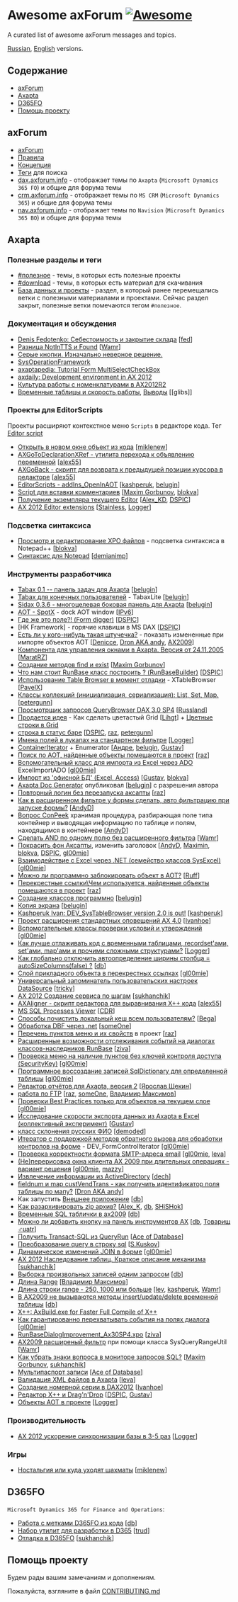 # Awesome axForum [![Awesome](https://awesome.re/badge.svg)](https://awesome.re)

[project]:https://github.com/mazzy-ax/awesome-axforum
[license]:https://github.com/mazzy-ax/awesome-axforum/blob/master/LICENSE

A curated list of awesome axForum messages and topics.

[Russian](README.md), [English](README.en-us.md) versions.

## Содержание

- [axForum](#axForum)
- [Axapta](#Axapta)
- [D365FO](#D365FO)
- [Помощь проекту](#Помощь-проекту)

## axForum

- [axForum](https://axforum.info/)
- [Правила](http://axforum.info/forums/showthread.php?t=2377)
- [Концепция](https://axforum.info/forums/showthread.php?t=267)
- [Теги](https://axforum.info/forums/tags.php) для поиска
- [dax.axforum.info](https://dax.axforum.info/) - отображает темы по `Axapta` (`Microsoft Dynamics 365 FO`) и общие для форума темы
- [crm.axforum.info](https://crm.axforum.info/) - отображает темы по `MS CRM` (`Microsoft Dynamics 365`) и общие для форума темы
- [nav.axforum.info](https://nav.axforum.info/) - отображает темы по `Navision` (`Microsoft Dynamics 365 BO`) и общие для форума темы

## Axapta

### Полезные разделы и теги

- [#полезное](https://axforum.info/forums/tags.php?tag=%D0%BF%D0%BE%D0%BB%D0%B5%D0%B7%D0%BD%D0%BE%D0%B5) - темы, в которых есть полезные проекты
- [#download](https://axforum.info/forums/tags.php?tag=download) - темы, в которых есть материал для скачивания
- [База данных и проекты](https://axforum.info/forums/forumdisplay.php?f=7) - раздел, в который ранее перемещались ветки с полезными материалами и проектами. Сейчас раздел закрыт, полезные ветки помечаются тегом `#полезное`.

### Документация и обсуждения

- [Denis Fedotenko: Себестоимость и закрытие склада](https://axforum.info/forums/showthread.php?t=17705) [[fed]]
- [Разница NotInTTS и Found](https://axforum.info/forums/showthread.php?t=8443) [[Wamr]]
- [Серые кнопки. Изначально неверное решение.](https://axforum.info/forums/showthread.php?t=41439)
- [SysOperationFramework](https://axforum.info/forums/showthread.php?t=53540)
- [axaptapedia: Tutorial Form MultiSelectCheckBox](http://axforum.info/forums/showthread.php?t=17152)
- [axdaily: Development environment in AX 2012](https://axforum.info/forums/showthread.php?t=37811)
- [Культура работы с номенклатурами в AX2012R2](https://axforum.info/forums/showthread.php?t=47973)
- [Временные таблицы и скорость работы](https://axforum.info/forums/showthread.php?t=41135), [Выводы](https://axforum.info/forums/showthread.php?p=264176#post264176) [[glibs]] 

### Проекты для EditorScripts

Проекты расширяют контекстное меню `Scripts` в редакторе кода.
Тег [Editor script](http://axforum.info/forums/tags.php?tag=editor+script)

- [Открыть в новом окне объект из кода](http://axforum.info/forums/showthread.php?t=23456) [[miklenew]]
- [AXGoToDeclarationXRef - утилита перехода к объявлению переменной](http://axforum.info/forums/showthread.php?t=33344) [[alex55]]
- [AXGoBack - скрипт для возврата к предыдущей позиции курсора в редакторе](https://axforum.info/forums/showthread.php?t=33419) [[alex55]]
- [EditorScripts - addIns_OpenInAOT](https://axforum.info/forums/showthread.php?t=15871) [[kashperuk], [belugin]]
- [Script для вставки комментариев](http://axforum.info/forums/showthread.php?t=7788) [[Maxim Gorbunov], [blokva]]
- [Получение экземпляра текущего Editor](https://axforum.info/forums/showthread.php?t=16907) [[Alex_KD], [DSPIC]]
- [AX 2012 Editor extensions](http://axforum.info/forums/showthread.php?t=47086) [[Stainless], [Logger]]

### Подсветка синтаксиса

- [Просмотр и редактирование XPO файлов](http://axforum.info/forums/showthread.php?t=11161) - подсветка синтаксиса в Notepad++ [[blokva]]
- [Синтаксис для Notepad](https://axforum.info/forums/showthread.php?t=73442) [[demianimp]]

### Инструменты разработчика

- [Tabax 0.1 -- панель задач для Axapta](http://www.axforum.info/forums/showthread.php?t=14396) [[belugin]]
- [Tabax для конечных пользователей](https://axforum.info/forums/showthread.php?t=17477) - TabaxLite [[belugin]]
- [Sidax 0.3.6 - многоцелевая боковая панель для Axapta](https://axforum.info/forums/showthread.php?t=14427) [[belugin]]
- [AOT - SpotX](https://axforum.info/forums/showthread.php?t=14648) - dock AOT window [[IPv6]]
- [Где же это поле?! (Form digger)](https://axforum.info/forums/showthread.php?t=26974) [[DSPIC]]
- [HK Framework] - горячие клавиши в MS DAX [[DSPIC]]
- [Есть ли у кого-нибудь такая штучечка?](https://axforum.info/forums/showthread.php?t=21741) - показать измененные при импорте объектов AOT [[Denicce], [Dron AKA andy], [AX2009]]
- [Компонента для управления окнами в Axapta. Версия от 24.11.2005](https://axforum.info/forums/showthread.php?t=8511) [[MaratRZ]]
- [Создание методов find и exist](http://axforum.info/forums/showthread.php?t=1850) [[Maxim Gorbunov]]
- [Что нам стоит RunBase класс построить ? (RunBaseBuilder)](https://axforum.info/forums/showthread.php?t=30163) [[DSPIC]]
- [Использование Table Browser в момент отладки](https://axforum.info/forums/showthread.php?t=20085) - XTableBrowser [[PavelX]]
- [Классы коллекций (инициализация, сериализация): List, Set, Map.](https://axforum.info/forums/showthread.php?t=27738) [[petergunn]]
- [Просмотрщик запросов QueryBrowser DAX 3.0 SP4](https://axforum.info/forums/showthread.php?t=20376) [[Russland]]
- [Продается идея](http://www.axforum.info/forums/showthread.php?t=1387) - Как сделать цветастый Grid [[Lihgt]] + [Цветные строки в Grid](https://axforum.info/forums/showthread.php?t=13642)
- [строка в статус баре](http://axforum.info/forums/showthread.php?t=28251) [[DSPIC], [raz], [petergunn]]
- [Имена полей в лукапах на стандартном фильтре](https://axforum.info/forums/showthread.php?t=22950) [[Logger]]
- [ContainerIterator](https://axforum.info/forums/showthread.php?t=18710) + Enumerator [[Андре], [belugin], [Gustav]]
- [Поиск по АОТ, найденные объекты помещаются в проект](https://axforum.info/forums/showthread.php?t=13282) [[raz]]
- [Вспомогательный класс для импорта из Excel через ADO](https://axforum.info/forums/showthread.php?t=14533) ExcelImportADO [[gl00mie]]
- [Импорт из 'офисной БД' (Excel, Access)](https://axforum.info/forums/showthread.php?t=16942) [[Gustav], [blokva]]
- [Axapta Doc Generator](https://axforum.info/forums/showthread.php?t=14669) опубликовал [[belugin]] с разрешения автора
- [Повторный логин без перезапуска аксапты](https://axforum.info/forums/showthread.php?t=8324) [[raz]]
- [Как в расширенном фильтре у формы сделать, авто фильтрацию при запуске формы?](https://axforum.info/forums/showthread.php?t=13207) [[AndyD]]
- [Вопрос ConPeek](https://axforum.info/forums/showthread.php?t=12244) хранимая процедура, разбирающая поле типа контейнер и выводящая информацию по таблице и полям, находящимся в контейнере [[AndyD]]
- [Сделать AND по одному полю без расширенного фильтра](https://axforum.info/forums/showthread.php?t=15753) [[Wamr]]
- [Покрасить фон Аксапты](https://axforum.info/forums/showthread.php?t=10455), изменить заголовок [[AndyD], [Maximin], [blokva], [DSPIC], [gl00mie]]
- [Взаимодействие с Excel через .NET (семейство классов SysExcel)](https://axforum.info/forums/showthread.php?t=39672) [[gl00mie]]
- [Можно ли программно заблокировать объект в АОТ?](https://axforum.info/forums/showthread.php?t=8547) [[Ruff]]
- [Перекрестные ссылки\Чем используется, найденные объекты помещаются в проект](https://axforum.info/forums/showthread.php?t=15818) [[raz]]
- [Создание классов программно](https://axforum.info/forums/showthread.php?t=15690) [[belugin]]
- [Копия экрана](https://axforum.info/forums/showthread.php?t=20723) [[belugin]]
- [Kashperuk Ivan: DEV_SysTableBrowser version 2.0 is out!](https://axforum.info/forums/showthread.php?t=20178) [[kashperuk]]
- [Проект расширения стандартных оповещений AX 4.0](https://axforum.info/forums/showthread.php?t=31648) [[Ivanhoe]]
- [Вспомогательные классы проверки условий и утверждений](http://axforum.info/forums/showthread.php?t=39644) [[gl00mie]]
- [Как лучше отлаживать код с временными таблицами, recordset'ами, set'ами, map'ами и прочими сложными структурами?](https://axforum.info/forums/showthread.php?t=39133) [[Logger]]
- [Как глобально отключить автоопределение ширины столбца = autoSizeColumns(false) ?](https://axforum.info/forums/showthread.php?t=34416) [[db]]
- [Слой прикладного объекта в перекрестных ссылках](https://axforum.info/forums/showthread.php?t=35032) [[gl00mie]]
- [Универсальный запоминатель пользовательских настроек DataSource](https://axforum.info/forums/showthread.php?t=34755) [[tricky]]
- [AX 2012 Создание сервиса по шагам](http://www.axforum.info/forums/showthread.php?t=41608) [[sukhanchik]]
- [AXAligner - скрипт редактора для выравнивания X++ кода](https://axforum.info/forums/showthread.php?t=45984) [[alex55]]
- [MS SQL Processes Viewer](https://axforum.info/forums/showthread.php?t=24835) [[CDR]]
- [Способы почистить локальный кеш всем пользователям?](https://axforum.info/forums/showthread.php?t=35925) [[Bega]]
- [Обработка DBF через .net](https://axforum.info/forums/showthread.php?t=37996) [[someOne]]
- [Перечень пунктов меню и их свойств](https://axforum.info/forums/showthread.php?t=20070) в проект [[raz]]
- [Расширенные возможности отслеживания событий на диалогах классов-наследников RunBase](https://axforum.info/forums/showthread.php?t=34109) [[ziva]]
- [Проверка меню на наличие пунктов без ключей контроля доступа (SecurityKey)](https://axforum.info/forums/showthread.php?t=32109) [[gl00mie]]
- [Программное воссоздание записей SqlDictionary для определенной таблицы](https://axforum.info/forums/showthread.php?t=39005) [[gl00mie]]
- [Редактор отчётов для Axapta, версия 2](https://axforum.info/forums/showthread.php?t=41265) [[Ярослав Щекин]]
- [работа по FTP](https://axforum.info/forums/showthread.php?t=12416) [[raz], [someOne], [Владимир Максимов]]
- [Проверки Best Practices только для объектов на текущем слое](https://axforum.info/forums/showthread.php?t=37956) [[gl00mie]]
- [Исследование скорости экспорта данных из Axapta в Excel (коллективный эксперимент)](https://axforum.info/forums/showthread.php?t=13405) [[Gustav]]
- [класс склонения русских ФИО](https://axforum.info/forums/showthread.php?t=48931) [[demoded]]
- [Итератор с поддержкой методов обратного вызова для обработки контролов на форме](https://axforum.info/forums/showthread.php?t=29012) - DEV_FormControlIterator [[gl00mie]]
- [Проверка корректности формата SMTP-адреса email](https://axforum.info/forums/showthread.php?t=42364) [[gl00mie], [leva]]
- [(Не)перерисовка окна клиента AX 2009 при длительных операциях - вариант решения](https://axforum.info/forums/showthread.php?t=37718) [[gl00mie], [mazzy]]
- [Извлечение информации из ActiveDirectory](https://axforum.info/forums/showthread.php?t=74095) [[dech]]
- [fieldnum и map custVendTrans - как получить идентификатор поля таблицы по мапу?](https://axforum.info/forums/showthread.php?t=54845) [[Dron AKA andy]]
- Как запустить [Внешнее приложение](https://axforum.info/forums/showthread.php?t=5193) [[db]]
- [Как разархивировать zip архив?](http://axforum.info/forums/showthread.php?t=11533) [[Alex_K], [db], [SHiSHok]]
- [Временные SQL таблички в ax2009](https://axforum.info/forums/showthread.php?t=79737) [[db]]
- [Можно ли добавить кнопку на панель инструментов AX](http://axforum.info/forums/showthread.php?t=55470) [[db], [Товарищ ♂uatr]]
- [Получить Transact-SQL из QueryRun](http://www.axforum.info/forums/showthread.php?t=41193) [[Ace of Database]]
- [Преобразование query в строку sql](http://axforum.info/forums/showthread.php?t=42813) [[S.Kuskov]]
- [Динамическое изменений JOIN в форме](https://axforum.info/forums/showthread.php?t=47724) [[gl00mie]]
- [AX 2012 Наследование таблиц. Краткое описание механизма](https://axforum.info/forums/showthread.php?t=41431) [[sukhanchik]]
- [Выборка произвольных записей одним запросом](http://axforum.info/forums/printthread.php?t=34494) [[db]]
- [Длина Range](http://axforum.info/forums/showthread.php?t=4677) [[Владимир Максимов]]
- [Длина строки range - 250, 1000 или больше](https://axforum.info/forums/showthread.php?t=34480) [[lev], [kashperuk], [Wamr]]
- [В AX2009 не вызываются методы insert/update/delete временной таблицы](https://axforum.info/forums/printthread.php?t=34476) [[db]]
- [X++: AxBuild.exe for Faster Full Compile of X++](https://axforum.info/forums/showthread.php?t=49240)
- [Как гарантированно перехватывать события на полях диалога](https://axforum.info/forums/showthread.php?p=201491#post201491) [[gl00mie]]
- [RunBaseDialogImprovement_Ax30SP4.xpo](http://www.axforum.info/forums/showthread.php?p=76721#post76721) [[ziva]]
- [AX2009 расширеный фильтр](https://axforum.info/forums/showthread.php?t=31078) при помощи класса SysQueryRangeUtil [[Wamr]]
- [Как убрать знаки вопроса в мониторе запросов SQL?](https://axforum.info/forums/showthread.php?t=29894) [[Maxim Gorbunov], [sukhanchik]]
- [Мультипаспорт записи](https://axforum.info/forums/showthread.php?t=74529) [[Ace of Database]]
- [Валидация XML файлов в Axapta](https://axforum.info/forums/showthread.php?t=11043) [[leva]]
- [Создание номерной серии в DAX2012](https://axforum.info/forums/showthread.php?t=46854) [[Ivanhoe]]
- [Редактор X++ и Drag'n'Drop](https://axforum.info/forums/showthread.php?t=30455) [[DSPIC], [Gustav]]
- [Объекты АОТ в проекте](https://axforum.info/forums/showthread.php?t=6189) [[Logger]]

### Производительность

- [AX 2012 ускорение синхронизации базы в 3-5 раз](https://axforum.info/forums/showthread.php?t=81104) [[Logger]]

### Игры

- [Ностальгия или куда уходят шахматы](https://axforum.info/forums/showthread.php?t=22429) [[miklenew]]

## D365FO

`Microsoft Dynamics 365 for Finance and Operations`:

- [Работа с метками D365FO из кода](https://axforum.info/forums/showthread.php?t=79877) [[db]]
- [Набор утилит для разработки в D365](https://axforum.info/forums/showthread.php?t=79263) [[trud]]
- [Отладка в D365FO](https://axforum.info/forums/showthread.php?t=77880) [[sukhanchik]]

## Помощь проекту

Будем рады вашим замечаниям и дополнениям.

Пожалуйста, взгляните в файл [CONTRIBUTING.md](CONTRIBUTING.md)

[Ace of Database]:http://www.axforum.info/forums/member.php?u=3553
[Alex_K]:http://axforum.info/forums/member.php?u=988
[Alex_KD]:https://axforum.info/forums/member.php?u=6310
[alex55]:http://axforum.info/forums/member.php?u=8743
[AndyD]:https://axforum.info/forums/member.php?u=4803
[AX2009]:https://axforum.info/forums/member.php?u=14261
[Bega]:https://axforum.info/forums/member.php?u=4795
[belugin]:http://www.axforum.info/forums/member.php?u=2552
[blokva]:http://axforum.info/forums/member.php?u=1496
[CDR]:https://axforum.info/forums/member.php?u=2369
[db]:https://axforum.info/forums/member.php?u=2836
[dech]:https://axforum.info/forums/member.php?u=15255
[demianimp]:https://axforum.info/forums/member.php?u=20735
[demoded]:https://axforum.info/forums/member.php?u=16376
[Denicce]:https://axforum.info/forums/member.php?u=4158
[Dron AKA andy]:https://axforum.info/forums/member.php?u=243
[DSPIC]:https://axforum.info/forums/member.php?u=12505
[fed]:https://axforum.info/forums/member.php?u=224
[gl00mie]:https://axforum.info/forums/member.php?u=5390
[Gustav]:https://axforum.info/forums/member.php?u=5597
[IPv6]:https://axforum.info/forums/member.php?u=6889
[Ivanhoe]:http://axforum.info/forums/member.php?u=5030
[kashperuk]:https://axforum.info/forums/member.php?u=3014
[lev]:https://axforum.info/forums/member.php?u=3905
[leva]:https://axforum.info/forums/member.php?u=4718
[Lihgt]:http://www.axforum.info/forums/member.php?u=274
[Logger]:http://axforum.info/forums/member.php?u=3534
[MaratRZ]:https://axforum.info/forums/member.php?u=4111
[Maxim Gorbunov]:http://axforum.info/forums/member.php?u=8
[Maximin]:https://axforum.info/forums/member.php?u=630
[mazzy]:https://axforum.info/forums/member.php?u=10
[miklenew]:http://axforum.info/forums/member.php?u=6334
[PavelX]:https://axforum.info/forums/member.php?u=6820
[petergunn]:https://axforum.info/forums/member.php?u=4841
[raz]:http://axforum.info/forums/member.php?u=1714
[Ruff]:https://axforum.info/forums/member.php?u=2032
[Russland]:https://axforum.info/forums/member.php?u=5103
[S.Kuskov]:http://axforum.info/forums/member.php?u=9902
[SHiSHok]:http://axforum.info/forums/member.php?u=4689
[someOne]:https://axforum.info/forums/member.php?u=14251
[Stainless]:http://axforum.info/forums/member.php?u=8467
[sukhanchik]:https://axforum.info/forums/member.php?u=3068
[tricky]:https://axforum.info/forums/member.php?u=4328
[trud]:https://axforum.info/forums/member.php?u=1512
[Wamr]:https://axforum.info/forums/member.php?u=149
[ziva]:https://axforum.info/forums/member.php?u=4170
[Андре]:https://axforum.info/forums/member.php?u=24
[Владимир Максимов]:https://axforum.info/forums/member.php?u=2539
[Товарищ ♂uatr]:http://axforum.info/forums/member.php?u=19838
[Ярослав Щекин]:https://axforum.info/forums/member.php?u=14777
